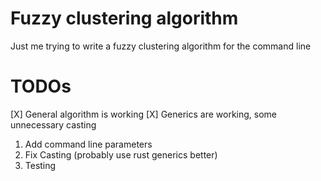 # Fuzzy clustering algorithm

Just me trying to write a fuzzy clustering algorithm for the command line

# TODOs
[X] General algorithm is working
[X] Generics are working, some unnecessary casting
1. Add command line parameters
2. Fix Casting (probably use rust generics better)
3. Testing
